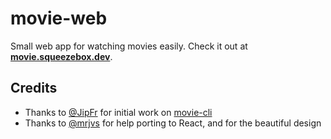 # movie-web
Small web app for watching movies easily. Check it out at **[movie.squeezebox.dev](https://movie.ryanfortner.dev)**.
## Credits
 - Thanks to [@JipFr](https://github.com/JipFr) for initial work on [movie-cli](https://github.com/JipFr/movie-cli)
 - Thanks to [@mrjvs](https://github.com/mrjvs) for help porting to React, and for the beautiful design
